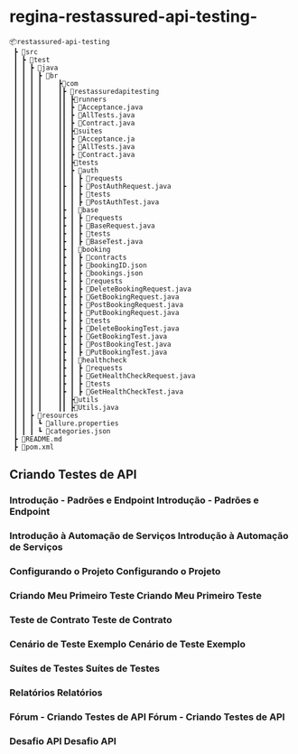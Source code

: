# regina-restassured-api-testing-

```
📦restassured-api-testing
 ┣ 📂src
 ┃ ┣ 📂test
 ┃ ┃ ┣ 📂java
 ┃ ┃ ┃ ┣ 📂br												
 ┃ ┃ ┃ ┃	┣📂com							 					
 ┃ ┃ ┃ ┃	┃┣ 📂restassuredapitesting							
 ┃ ┃ ┃ ┃	┃┃ ┣📂runners										
 ┃ ┃ ┃ ┃	┃┃ ┣ 📜Acceptance.java								
 ┃ ┃ ┃ ┃	┃┃ ┣ 📜AllTests.java								
 ┃ ┃ ┃ ┃	┃┃ ┣ 📜Contract.java								
 ┃ ┃ ┃ ┃	┃┃ ┣📂suites										
 ┃ ┃ ┃ ┃	┃┃ ┣ 📜Acceptance.ja								
 ┃ ┃ ┃ ┃	┃┃ ┣ 📜AllTests.java								
 ┃ ┃ ┃ ┃	┃┃ ┣ 📜Contract.java								
 ┃ ┃ ┃ ┃	┃┃ ┣📂tests										
 ┃ ┃ ┃ ┃	┃┃ ┣ 📂auth										
 ┃ ┃ ┃ ┃	┃┃ ┃ ┣ 📂requests									
 ┃ ┃ ┃ ┃	┃┣ ┃ ┣ 📜PostAuthRequest.java						
 ┃ ┃ ┃ ┃	┃┃ ┃ ┣ 📂tests										
 ┃ ┃ ┃ ┃	┃┃ ┃ ┣ 📜PostAuthTest.java							
 ┃ ┃ ┃ ┃	┃┣ ┃ 📂base										
 ┃ ┃ ┃ ┃	┃┣ ┃ ┣ 📂requests					
 ┃ ┃ ┃ ┃	┃┣ ┃ ┣ 📜BaseRequest.java		
 ┃ ┃ ┃ ┃	┃┣ ┃ ┣ 📂tests						
 ┃ ┃ ┃ ┃	┃┣ ┃ ┣ 📜BaseTest.java
 ┃ ┃ ┃ ┃	┃┣ ┃ 📂booking				
 ┃ ┃ ┃ ┃	┃┣ ┃ ┣ 📂contracts			
 ┃ ┃ ┃ ┃	┃┣ ┃ ┣ 📜bookingID.json	
 ┃ ┃ ┃ ┃	┃┣ ┃ ┣ 📜bookings.json
 ┃ ┃ ┃ ┃	┃┣ ┃ ┣ 📂requests			
 ┃ ┃ ┃ ┃	┃┣ ┃ ┣ 📜DeleteBookingRequest.java
 ┃ ┃ ┃ ┃	┃┣ ┃ ┣ 📜GetBookingRequest.java
 ┃ ┃ ┃ ┃	┃┣ ┃ ┣ 📜PostBookingRequest.java
 ┃ ┃ ┃ ┃	┃┣ ┃ ┣ 📜PutBookingRequest.java
 ┃ ┃ ┃ ┃	┃┣ ┃ ┣ 📂tests			
 ┃ ┃ ┃ ┃	┃┣ ┃ ┣ 📜DeleteBookingTest.java
 ┃ ┃ ┃ ┃	┃┣ ┃ ┣ 📜GetBookingTest.java
 ┃ ┃ ┃ ┃	┃┣ ┃ ┣ 📜PostBookingTest.java
 ┃ ┃ ┃ ┃	┃┣ ┃ ┣ 📜PutBookingTest.java
 ┃ ┃ ┃ ┃	┃┣ ┃ 📂healthcheck
 ┃ ┃ ┃ ┃	┃┣ ┃ ┣ 📂requests			
 ┃ ┃ ┃ ┃	┃┣ ┃ ┣ 📜GetHealthCheckRequest.java
 ┃ ┃ ┃ ┃	┃┣ ┃ ┣ 📂tests			
 ┃ ┃ ┃ ┃	┃┣ ┃ ┣ 📜GetHealthCheckTest.java
 ┃ ┃ ┃ ┃	┃┃ ┣📂utils
 ┃ ┃ ┃ ┃	┃┃ ┣📜Utils.java
 ┃ ┃ ┣ 📂resources
 ┃ ┃ ┃ ┗ 📜allure.properties
 ┃ ┃ ┃ ┗ 📜categories.json
 ┣ 📜README.md
 ┣ 📜pom.xml
```

## Criando Testes de API

### Introdução - Padrões e Endpoint Introdução - Padrões e Endpoint
### Introdução à Automação de Serviços Introdução à Automação de Serviços
### Configurando o Projeto Configurando o Projeto
### Criando Meu Primeiro Teste Criando Meu Primeiro Teste
### Teste de Contrato Teste de Contrato
### Cenário de Teste Exemplo Cenário de Teste Exemplo
### Suítes de Testes Suítes de Testes
### Relatórios Relatórios
### Fórum - Criando Testes de API Fórum - Criando Testes de API
### Desafio API Desafio API
